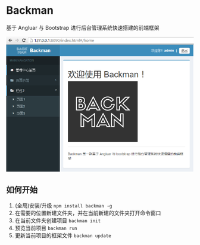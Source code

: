 # Backman
基于 Angluar 与 Bootstrap 进行后台管理系统快速搭建的前端框架

![](screenshort.png)  

## 如何开始
1. (全局)安装/升级 `npm install backman -g` 
2. 在需要的位置新建文件夹，并在当前新建的文件夹打开命令窗口
3. 在当前文件夹创建项目 `backman init`
4. 预览当前项目 `backman run`
5. 更新当前项目的框架文件 `backman update`


